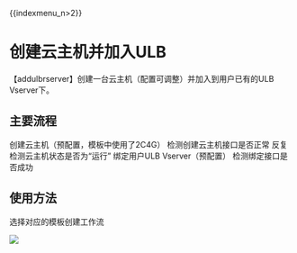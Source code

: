 {{indexmenu_n>2}}

# 创建云主机并加入ULB

【addulbrserver】创建一台云主机（配置可调整）并加入到用户已有的ULB Vserver下。

## 主要流程

创建云主机（预配置，模板中使用了2C4G）
检测创建云主机接口是否正常
反复检测云主机状态是否为“运行”
绑定用户ULB Vserver（预配置）
检测绑定接口是否成功

## 使用方法

选择对应的模板创建工作流

![](http://stepflow-docs.cn-bj.ufileos.com/sample001.png)
